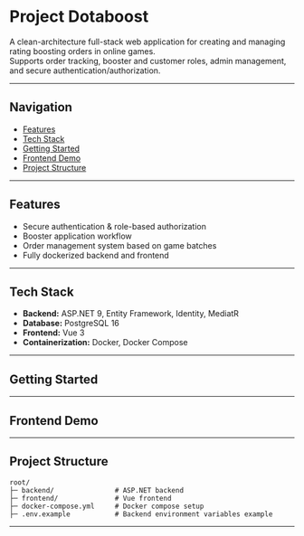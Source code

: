 # Project Dotaboost

A clean-architecture full-stack web application for creating and managing rating boosting orders in online games.  
Supports order tracking, booster and customer roles, admin management, and secure authentication/authorization.

---

## Navigation

* [Features](#features)  
* [Tech Stack](#tech-stack)  
* [Getting Started](#getting-started)  
* [Frontend Demo](#frontend-demo)  
* [Project Structure](#project-structure)  

---

## Features

* Secure authentication & role-based authorization  
* Booster application workflow  
* Order management system based on game batches  
* Fully dockerized backend and frontend  

---

## Tech Stack

* **Backend:** ASP.NET 9, Entity Framework, Identity, MediatR  
* **Database:** PostgreSQL 16  
* **Frontend:** Vue 3  
* **Containerization:** Docker, Docker Compose  

---

## Getting Started

---

## Frontend Demo

---

## Project Structure



```
root/
├─ backend/               # ASP.NET backend
├─ frontend/              # Vue frontend
├─ docker-compose.yml     # Docker compose setup
├─ .env.example           # Backend environment variables example
```

---
